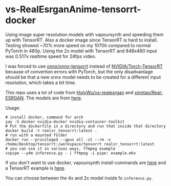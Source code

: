 # vs-RealEsrganAnime-tensorrt-docker

Using image super resolution models with vapoursynth and speeding them up with TensorRT. Also a docker image since TensorRT is hard to install. Testing showed ~70% more speed on my 1070ti compared to normal PyTorch in 480p. Using the 2x model with TensorRT and 848x480 input was 0.517x realtime speed for 24fps video.

I was forced to use [onnx/onnx-tensorrt](https://github.com/onnx/onnx-tensorrt) instead of [NVIDIA/Torch-TensorRT](https://github.com/NVIDIA/Torch-TensorRT) because of convertion errors with PyTorch, but the only disadvantage should be that a new onnx model needs to be created for a different input resolution, which takes a bit time.

This repo uses a lot of code from [HolyWu/vs-realesrgan](https://github.com/HolyWu/vs-realesrgan) and [xinntao/Real-ESRGAN](https://github.com/xinntao/Real-ESRGAN). The models are from [here](https://github.com/xinntao/Real-ESRGAN/releases/tag/v0.2.3.0).

Usage:
```
# install docker, command for arch
yay -S docker nvidia-docker nvidia-container-toolkit
# Put the dockerfile in a directory and run that inside that directory
docker build -t realsr_tensorrt:latest .
# run with a mounted folder
docker run --privileged --gpus all -it --rm -v /home/Desktop/tensorrt:/workspace/tensorrt realsr_tensorrt:latest
# you can use it in various ways, ffmpeg example
vspipe --y4m inference.py - | ffmpeg -i pipe: example.mkv
```

If you don't want to use docker, vapoursynth install commands are [here](https://github.com/styler00dollar/vs-vfi) and a TensorRT example is [here](https://github.com/styler00dollar/Colab-torch2trt/blob/main/Colab-torch2trt.ipynb).

You can choose between the 4x and 2x model inside fo `inference.py`.
